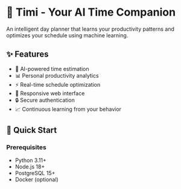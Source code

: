# 🤖 Timi - Your AI Time Companion

An intelligent day planner that learns your productivity patterns and optimizes your schedule using machine learning.

## ✨ Features

- 🧠 AI-powered time estimation
- 📊 Personal productivity analytics
- ⚡ Real-time schedule optimization
- 📱 Responsive web interface
- 🔒 Secure authentication
- 📈 Continuous learning from your behavior

## 🚀 Quick Start

### Prerequisites
- Python 3.11+
- Node.js 18+
- PostgreSQL 15+
- Docker (optional)
